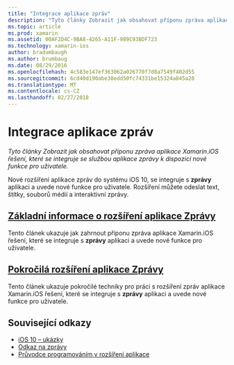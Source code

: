 ```yaml
---
title: "Integrace aplikace zpráv"
description: "Tyto články Zobrazit jak obsahovat příponu zpráva aplikace Xamarin.iOS řešení, které se integruje se službou aplikace zprávy k dispozici nové funkce pro uživatele."
ms.topic: article
ms.prod: xamarin
ms.assetid: 00AF2D4C-9BA8-4265-A11F-989C93BDF723
ms.technology: xamarin-ios
author: bradumbaugh
ms.author: brumbaug
ms.date: 08/29/2016
ms.openlocfilehash: 4c583e147ef363062a026770f7d8a7549f402d55
ms.sourcegitcommit: 6cd40d190abe38edd50fc74331be15324a845a28
ms.translationtype: MT
ms.contentlocale: cs-CZ
ms.lasthandoff: 02/27/2018
---
```

# <a name="message-app-integration"></a>Integrace aplikace zpráv

_Tyto články Zobrazit jak obsahovat příponu zpráva aplikace Xamarin.iOS řešení, které se integruje se službou aplikace zprávy k dispozici nové funkce pro uživatele._

Nové rozšíření aplikace zpráv do systému iOS 10, se integruje s **zprávy** aplikaci a uvede nové funkce pro uživatele. Rozšíření můžete odeslat text, štítky, souborů médií a interaktivní zprávy.

    
## <a name="message-app-extension-basicsiosplatformmessage-app-integrationintro-to-message-app-extensionsmd"></a>[Základní informace o rozšíření aplikace Zprávy](~/ios/platform/message-app-integration/intro-to-message-app-extensions.md)

Tento článek ukazuje jak zahrnout příponu zpráva aplikace Xamarin.iOS řešení, které se integruje s **zprávy** aplikaci a uvede nové funkce pro uživatele.

## <a name="advanced-message-app-extensionsiosplatformmessage-app-integrationintro-to-message-app-extensionsmd"></a>[Pokročilá rozšíření aplikace Zprávy](~/ios/platform/message-app-integration/intro-to-message-app-extensions.md)

Tento článek ukazuje pokročilé techniky pro práci s rozšíření zpráv aplikace Xamarin.iOS řešení, které se integruje s **zprávy** aplikaci a uvede nové funkce pro uživatele.


## <a name="related-links"></a>Související odkazy

- [iOS 10 – ukázky](https://developer.xamarin.com/samples/ios/iOS10/)
- [Odkaz na zprávy](https://developer.apple.com/reference/messages)
- [Průvodce programováním v rozšíření aplikace](https://developer.apple.com/library/prerelease/content/documentation/General/Conceptual/ExtensibilityPG/index.html#//apple_ref/doc/uid/TP40014214)
